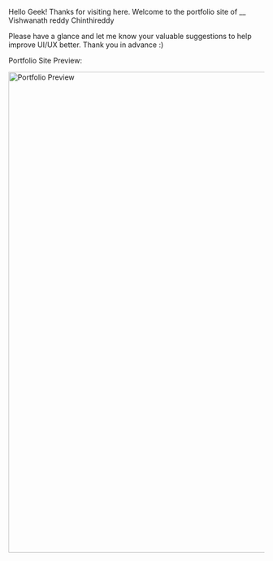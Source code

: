 Hello Geek! Thanks for visiting here.
Welcome to the portfolio site of __ Vishwanath reddy Chinthireddy

Please have a glance and let me know your valuable suggestions to help improve UI/UX better. Thank you in advance :)

Portfolio Site Preview:

<img width="946" alt="Portfolio Preview" src="https://github.com/TharunKumarReddyPolu/TharunKumarReddyPolu.github.io/assets/62342666/64d36dff-6f4a-4549-96f6-257b571f94da">